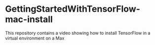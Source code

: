 # GettingStartedWithTensorFlow-mac-install
This repository contains a video showing how to install TensorFlow in a virtual environment on a Max
